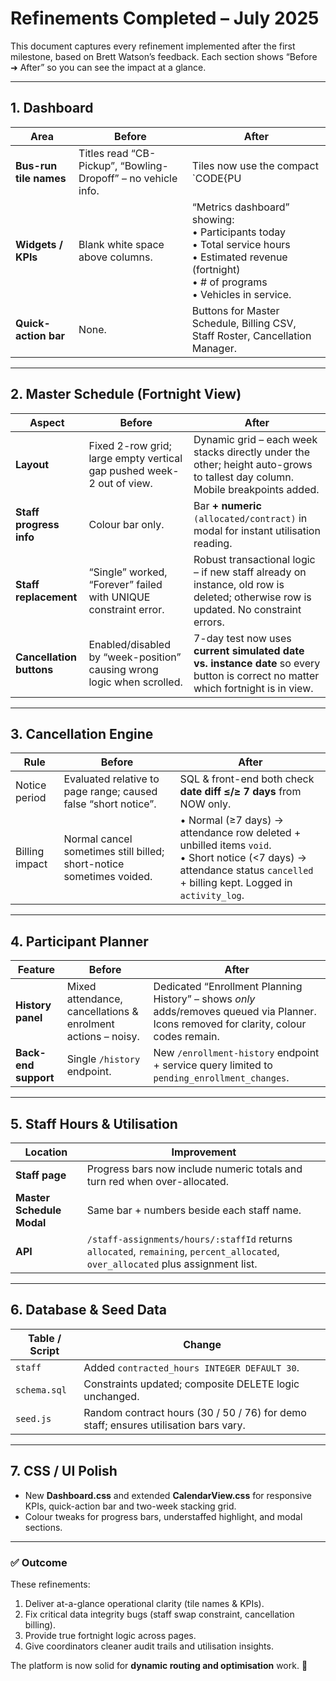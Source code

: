# Refinements Completed – July 2025

This document captures every refinement implemented after the first milestone, based on Brett Watson’s feedback. Each section shows “Before ➜ After” so you can see the impact at a glance.

---

## 1. Dashboard

| Area | Before | After |
|------|--------|-------|
| **Bus-run tile names** | Titles read “CB-Pickup”, “Bowling-Dropoff” – no vehicle info. | Tiles now use the compact `CODE{PU|DO}{#}-{REG}` format, e.g. **CBPU1-DSW004**, **CBDO1-DSW004**. Instantly reveals program, direction & rego. |
| **Widgets / KPIs** | Blank white space above columns. | “Metrics dashboard” showing:<br>• Participants today<br>• Total service hours<br>• Estimated revenue (fortnight)<br>• # of programs<br>• Vehicles in service. |
| **Quick-action bar** | None. | Buttons for Master Schedule, Billing CSV, Staff Roster, Cancellation Manager. |

---

## 2. Master Schedule (Fortnight View)

| Aspect | Before | After |
|--------|--------|-------|
| **Layout** | Fixed 2-row grid; large empty vertical gap pushed week-2 out of view. | Dynamic grid – each week stacks directly under the other; height auto-grows to tallest day column. Mobile breakpoints added. |
| **Staff progress info** | Colour bar only. | Bar **+ numeric** `(allocated/contract)` in modal for instant utilisation reading. |
| **Staff replacement** | “Single” worked, “Forever” failed with UNIQUE constraint error. | Robust transactional logic – if new staff already on instance, old row is deleted; otherwise row is updated. No constraint errors. |
| **Cancellation buttons** | Enabled/disabled by “week-position” causing wrong logic when scrolled. | 7-day test now uses **current simulated date vs. instance date** so every button is correct no matter which fortnight is in view. |

---

## 3. Cancellation Engine

| Rule | Before | After |
|------|--------|-------|
| Notice period | Evaluated relative to page range; caused false “short notice”. | SQL & front-end both check **date diff ≤/≥ 7 days** from NOW only. |
| Billing impact | Normal cancel sometimes still billed; short-notice sometimes voided. | • Normal (≥7 days) → attendance row deleted + unbilled items `void`.<br>• Short notice (<7 days) → attendance status `cancelled` + billing kept. Logged in `activity_log`. |

---

## 4. Participant Planner

| Feature | Before | After |
|---------|--------|-------|
| **History panel** | Mixed attendance, cancellations & enrolment actions – noisy. | Dedicated “Enrollment Planning History” – shows *only* adds/removes queued via Planner. Icons removed for clarity, colour codes remain. |
| **Back-end support** | Single `/history` endpoint. | New `/enrollment-history` endpoint + service query limited to `pending_enrollment_changes`. |

---

## 5. Staff Hours & Utilisation

| Location | Improvement |
|----------|-------------|
| **Staff page** | Progress bars now include numeric totals and turn red when over-allocated. |
| **Master Schedule Modal** | Same bar + numbers beside each staff name. |
| **API** | `/staff-assignments/hours/:staffId` returns `allocated`, `remaining`, `percent_allocated`, `over_allocated` plus assignment list. |

---

## 6. Database & Seed Data

| Table / Script | Change |
|----------------|--------|
| `staff` | Added `contracted_hours INTEGER DEFAULT 30`. |
| `schema.sql` | Constraints updated; composite DELETE logic unchanged. |
| `seed.js` | Random contract hours (30 / 50 / 76) for demo staff; ensures utilisation bars vary. |

---

## 7. CSS / UI Polish

* New **Dashboard.css** and extended **CalendarView.css** for responsive KPIs, quick-action bar and two-week stacking grid.
* Colour tweaks for progress bars, understaffed highlight, and modal sections.

---

### ✅ Outcome

These refinements:

1. Deliver at-a-glance operational clarity (tile names & KPIs).
2. Fix critical data integrity bugs (staff swap constraint, cancellation billing).
3. Provide true fortnight logic across pages.
4. Give coordinators cleaner audit trails and utilisation insights.

The platform is now solid for **dynamic routing and optimisation** work. 🚀
